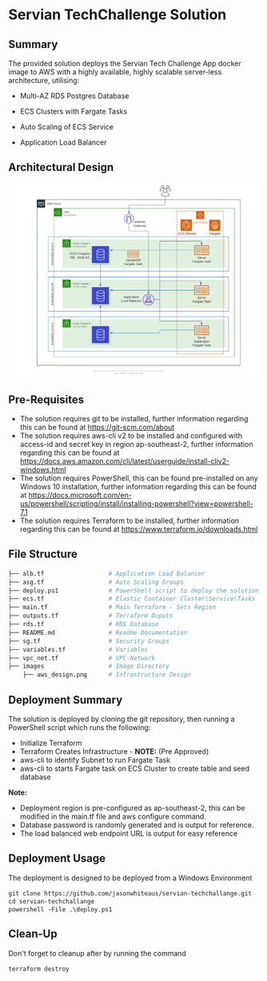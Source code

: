 # Servian TechChallenge Solution

## Summary

The provided solution deploys the Servian Tech Challenge App docker image to AWS with a highly available, highly scalable server-less architecture, utilising:

- Multi-AZ RDS Postgres Database

- ECS Clusters with Fargate Tasks

- Auto Scaling of ECS Service

- Application Load Balancer

  
## Architectural Design
![architecture](images/aws_design.png)



## Pre-Requisites

- The solution requires git to be installed, further information regarding this can be found at https://git-scm.com/about
- The solution requires aws-cli v2 to be installed and configured with access-id and secret key in region ap-southeast-2, further information regarding this can be found at https://docs.aws.amazon.com/cli/latest/userguide/install-cliv2-windows.html
- The  solution requires PowerShell, this can be found pre-installed on any Windows 10 installation, further information regarding this can be found at https://docs.microsoft.com/en-us/powershell/scripting/install/installing-powershell?view=powershell-7.1
- The solution requires Terraform to be installed, further information regarding this can be found at https://www.terraform.io/downloads.html



## File Structure

``` sh
├── alb.tf 					# Application Load Balancer
├── asg.tf 					# Auto Scaling Groups
├── deploy.ps1  			# PowerShell script to deploy the solution
├── ecs.tf 					# Elastic Container Cluster\Service\Tasks
├── main.tf					# Main Terraform - Sets Region
├── outputs.tf 				# Terraform Ouputs
├── rds.tf 					# RDS Database
├── README.md 				# Readme Documentation
├── sg.tf 					# Security Groups 
├── variables.tf 			# Variables
├── vpc_net.tf 				# VPC-Network
├── images     				# Image Directory
    ├── aws_design.png      # Infrastructure Design

```



## Deployment Summary

The solution is deployed by cloning the git repository, then running a PowerShell script which runs the following:

- Initialize Terraform
- Terraform Creates Infrastructure - **NOTE:** (Pre Approved)
- aws-cli to identify Subnet to run Fargate Task
- aws-cli to starts Fargate task on ECS Cluster to create table and seed database

**Note:** 

- Deployment region is pre-configured as ap-southeast-2, this can be modified in the main.tf file and aws configure command.
- Database password is randomly generated and is output for reference.
- The load balanced web endpoint URL is output for easy reference



## Deployment Usage

The deployment is designed to be deployed from a Windows Environment

```
git clone https://github.com/jasonwhiteaus/servian-techchallange.git
cd servian-techchallange
powershell -File .\deploy.ps1
```



## Clean-Up

Don't forget to cleanup after by running the command
```
terraform destroy
```

